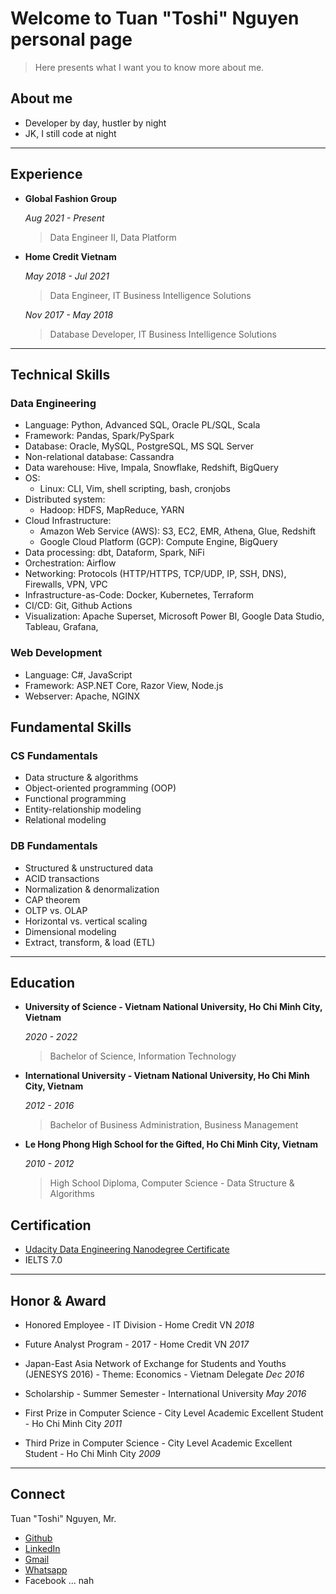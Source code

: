 # Welcome to Tuan "Toshi" Nguyen personal page

> Here presents what I want you to know more about me.

## About me

- Developer by day, hustler by night
- JK, I still code at night

---

## Experience

- **Global Fashion Group**

    *Aug 2021 - Present*

    > Data Engineer II, Data Platform

- **Home Credit Vietnam**

    *May 2018 - Jul 2021*

    > Data Engineer, IT Business Intelligence Solutions

    *Nov 2017 - May 2018*

    > Database Developer, IT Business Intelligence Solutions

---

## Technical Skills

### Data Engineering

- Language: Python, Advanced SQL, Oracle PL/SQL, Scala
- Framework: Pandas, Spark/PySpark
- Database: Oracle, MySQL, PostgreSQL, MS SQL Server
- Non-relational database: Cassandra
- Data warehouse: Hive, Impala, Snowflake, Redshift, BigQuery
- OS:
  - Linux: CLI, Vim, shell scripting, bash, cronjobs
- Distributed system:
  - Hadoop: HDFS, MapReduce, YARN
- Cloud Infrastructure:
  - Amazon Web Service (AWS): S3, EC2, EMR, Athena, Glue, Redshift
  - Google Cloud Platform (GCP): Compute Engine, BigQuery
- Data processing: dbt, Dataform, Spark, NiFi
- Orchestration: Airflow
- Networking: Protocols (HTTP/HTTPS, TCP/UDP, IP, SSH, DNS), Firewalls, VPN, VPC
- Infrastructure-as-Code: Docker, Kubernetes, Terraform
- CI/CD: Git, Github Actions
- Visualization: Apache Superset, Microsoft Power BI, Google Data Studio, Tableau, Grafana,

### Web Development

- Language: C#, JavaScript
- Framework: ASP.NET Core, Razor View, Node.js
- Webserver: Apache, NGINX

## Fundamental Skills

### CS Fundamentals

- Data structure & algorithms
- Object-oriented programming (OOP)
- Functional programming
- Entity-relationship modeling
- Relational modeling
  
### DB Fundamentals

- Structured & unstructured data
- ACID transactions
- Normalization & denormalization
- CAP theorem
- OLTP vs. OLAP
- Horizontal vs. vertical scaling
- Dimensional modeling
- Extract, transform, & load (ETL)

---

## Education

- **University of Science - Vietnam National University, Ho Chi Minh City, Vietnam**

    *2020 - 2022*

    > Bachelor of Science, Information Technology

- **International University - Vietnam National University, Ho Chi Minh City, Vietnam**

    *2012 - 2016*

    > Bachelor of Business Administration, Business Management

- **Le Hong Phong High School for the Gifted, Ho Chi Minh City, Vietnam**

    *2010 - 2012*

    > High School Diploma, Computer Science - Data Structure & Algorithms

## Certification

- [Udacity Data Engineering Nanodegree Certificate](https://confirm.udacity.com/KQHKEDDD)
- IELTS 7.0

---

## Honor & Award

- Honored Employee - IT Division - Home Credit VN
  *2018*

- Future Analyst Program - 2017 - Home Credit VN
  *2017*

- Japan-East Asia Network of Exchange for Students and Youths (JENESYS 2016) - Theme: Economics - Vietnam Delegate
  *Dec 2016*

- Scholarship - Summer Semester - International University
  *May 2016*

- First Prize in Computer Science - City Level Academic Excellent Student - Ho Chi Minh City
  *2011*

- Third Prize in Computer Science - City Level Academic Excellent Student - Ho Chi Minh City
  *2009*

---

## Connect

Tuan "Toshi" Nguyen, Mr.

- [Github](https://github.com/toshi2135)
- [LinkedIn](https://www.linkedin.com/in/anhtuannguyenduc/)
- [Gmail](mailto:anhtuan.nguyenduc@gmail.com)
- [Whatsapp](https://wa.me/+84779129003)
- Facebook ... nah
